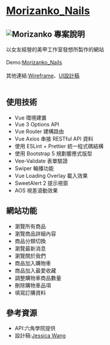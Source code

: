 [Morizanko_Nails](https://chiangchungshuo.github.io/nail_/#/)
===
![Morizanko](https://i.imgur.com/H8xpyuo.jpg) 
專案說明
---
以女友經營的美甲工作室發想所製作的網站 <br><br>
Demo:[Morizanko_Nails](https://chiangchungshuo.github.io/nail_/#/) <br><br>
其他連結:[Wireframe](https://whimsical.com/WXk5okBKj9t1SpXAr7SYkH#)、[UI設計稿](https://www.figma.com/file/nEYR8PlXGCNVT7aaEAea0V/Project-%2F-Morizanko-%E7%BE%8E%E7%94%B2%E7%B6%B2%E7%AB%99?node-id=29%3A610&t=4tcFjBsmHf6V4vkU-1)<br><br>

使用技術
---
* Vue 環境建置<br>
* Vue 3 Options API<br>
* Vue Router 建構路由<br>
* Vue Axios 串接 RESTful API 資料<br>
* 使用 ESLint + Prettier 統一程式碼結構<br>
* 使用 Bootstrap 5 規劃響應式版型<br>
* Vee-Validate 表單驗證<br>
* Swiper 輪播功能<br>
* Vue Loading Overlay 載入效果<br>
* SweetAlert 2 提示視窗<br>
* AOS 視差滾動效果

網站功能
---
* 瀏覽所有商品
* 瀏覽商品詳細內容
* 商品分類切換
* 瀏覽最新消息
* 瀏覽關於我們
* 商品加入購物車
* 商品加入最愛收藏
* 調整購物車商品數量
* 刪除購物車品項
* 填寫訂購資料

參考資源
---
* API:六角學院提供
* 設計稿:[Jessica Wang](https://www.figma.com/file/nEYR8PlXGCNVT7aaEAea0V/Project-%2F-Morizanko-%E7%BE%8E%E7%94%B2%E7%B6%B2%E7%AB%99?node-id=29%3A610&t=4tcFjBsmHf6V4vkU-1)

